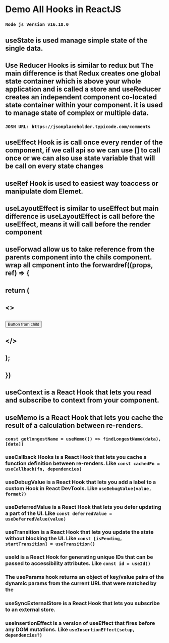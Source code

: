# Demo All Hooks in ReactJS

### `Node js Version v16.18.0`

## useState is used manage simple state of the single data.

## Use Reducer Hooks is similar to redux but The main difference is that Redux creates one global state container which is above your whole application and is called a store and useReducer creates an independent component co-located state container within your component. it is used to manage state of complex or multiple data.

### `JOSN URL: https://jsonplaceholder.typicode.com/comments`

## useEffect Hook is is call once every render of the component, if we call api so we can use [] to call once or we can also use state variable that will be call on every state changes 

## useRef Hook is used to easiest way toaccess or manipulate dom Elemet.

## useLayoutEffect is similar to useEffect but main difference is useLayoutEffect is call before the useEffect, means it will call before the render component

## useForwad allow us to take reference from the parents component into the chils component. wrap all cmponent into the forwardref((props, ref) => {
## return (
##  <>
##     <button className="col-md-3">Button from child</button>
##   </>
##  );
##  })

## useContext is a React Hook that lets you read and subscribe to context from your component.

## useMemo is a React Hook that lets you cache the result of a calculation between re-renders.

### `const getlongestName = useMemo(() => findLongestName(data), [data])`

### useCallback Hooks is a React Hook that lets you cache a function definition between re-renders. Like `const cachedFn = useCallback(fn, dependencies)`

### useDebugValue is a React Hook that lets you add a label to a custom Hook in React DevTools. Like `useDebugValue(value, format?)`

### useDeferredValue is a React Hook that lets you defer updating a part of the UI. Like `const deferredValue = useDeferredValue(value)`

### useTransition is a React Hook that lets you update the state without blocking the UI. Like `const [isPending, startTransition] = useTransition()`

### useId is a React Hook for generating unique IDs that can be passed to accessibility attributes. Like `const id = useId()`

### The useParams hook returns an object of key/value pairs of the dynamic params from the current URL that were matched by the <Route path> 

### useSyncExternalStore is a React Hook that lets you subscribe to an external store.

### useInsertionEffect is a version of useEffect that fires before any DOM mutations. Like `useInsertionEffect(setup, dependencies?)`


